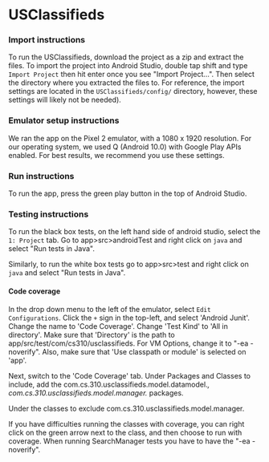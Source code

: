 # USClassifieds

### Import instructions
To run the USClassifieds, download the project as a zip and extract the files.
To import the project into Android Studio, double tap shift and type `Import Project` then hit enter once you see "Import Project...".
Then select the directory where you extracted the files to.  For reference, the import settings are
located in the `USClassifieds/config/` directory, however, these settings will likely not be needed).

### Emulator setup instructions
We ran the app on the Pixel 2 emulator, with a 1080 x 1920 resolution.  For our operating system, we 
used Q (Android 10.0) with Google Play APIs enabled.  For best results, we recommend you use these settings.

### Run instructions
To run the app, press the green play button in the top of Android Studio.  

### Testing instructions

To run the black box tests, on the left hand side of android studio, select the
`1: Project` tab.  Go to app>src>androidTest and right click on `java` and select "Run tests in Java".

Similarly, to run the white box tests go to app>src>test and right click on `java` and select "Run tests in Java".

#### Code coverage

In the drop down menu to the left of the emulator, select  `Edit Configurations`.
Click the `+` sign in the top-left, and select 'Android Junit'.  Change the name to 'Code Coverage'.
Change 'Test Kind' to 'All in directory'.  Make sure that 'Directory' is the path to app/src/test/com/cs310/usclassifieds.
For VM Options, change it to "-ea -noverify".  Also, make sure that 'Use classpath or module' is selected on 'app'.

Next, switch to the 'Code Coverage' tab.  Under Packages and Classes to include, add the com.cs.310.usclassifieds.model.datamodel.*, com.cs.310.usclassifieds.model.manager.* packages.

Under the classes to exclude com.cs.310.usclassifieds.model.manager.

If you have difficulties running the classes with coverage, you can right click on the green arrow next to the class, and then choose to run with coverage.
When running SearchManager tests you have to have the "-ea -noverify".